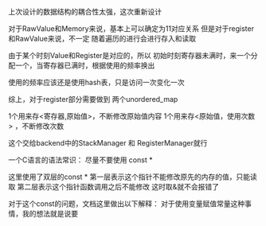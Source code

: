 上次设计的数据结构的耦合性太强，这次重新设计

对于RawValue和Memory来说，基本上可以确定为11对应关系
但是对于register和RawValue来说，不一定
随着遍历的进行会进行存入和读取

由于某个时刻Value和Register是对应的，所以
初始时刻寄存器未满时，来一个分配一个，当寄存器已满时，根据使用的频率换出

使用的频率应该还是使用hash表，只是访问一次变化一次

综上，对于register部分需要做到
两个unordered_map

1个用来存<寄存器,原始值>，不断修改原始值内容
1个用来存<原始值，使用次数> ，不断修改次数

这个交给backend中的StackManager 和 RegisterManager就行

一个C语言的语法常识：
尽量不要使用 const *

这里使用了双层的const *
第一层表示这个指针不能修改原先的内存的值，只能读取
第二层表示这个指针函数调用之后不能修改
这时取&就不会报错了

对于这个const的问题，文档这里做出以下解释：
对于使用变量赋值常量这种事情，我的想法就是说要